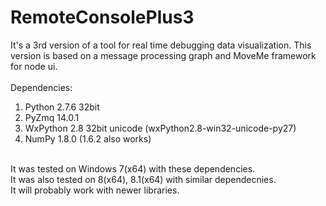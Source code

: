 RemoteConsolePlus3
==================

It's a 3rd version of a tool for real time debugging data visualization. This version is based on a message processing graph and MoveMe framework for node ui.<br>
<br>
Dependencies:<br>
1) Python 2.7.6 32bit<br>
2) PyZmq 14.0.1<br>
3) WxPython 2.8 32bit unicode (wxPython2.8-win32-unicode-py27)<br>
4) NumPy 1.8.0 (1.6.2 also works)<br>
<br>
It was tested on Windows 7(x64) with these dependencies.<br>
It was also tested on 8(x64), 8.1(x64) with similar dependecnies.<br>
It will probably work with newer libraries.<br>